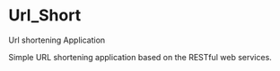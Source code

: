 # Url_Short
Url shortening Application 

Simple URL shortening application based on the RESTful web services.
